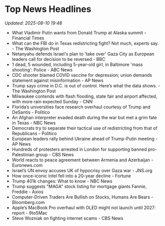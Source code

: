 # Top News Headlines

_Updated: 2025-08-10 19:48_

- What Vladimir Putin wants from Donald Trump at Alaska summit - Financial Times
- What can the FBI do in Texas redistricting fight? Not much, experts say. - The Washington Post
- Netanyahu defends Israel's plan to 'take over' Gaza City as European leaders call for decision to be reversed - BBC
- 1 dead, 5 wounded, including 5-year-old girl, in Baltimore 'mass shooting': Police - ABC News
- CDC shooter blamed COVID vaccine for depression; union demands statement against misinformation - AP News
- Trump says crime in D.C. is out of control. Here’s what the data shows. - The Washington Post
- Milwaukee contends with flash flooding, state fair and airport affected, with more rain expected Sunday - CNN
- Florida’s universities face research overhaul courtesy of Trump and DeSantis - Politico
- An Afghan interpreter evaded death during the war but met a grim fate in Texas - NBC News
- Democrats try to separate their tactical use of redistricting from that of Republicans - Politico
- European leaders rally behind Ukraine ahead of Trump-Putin meeting - AP News
- Hundreds of protesters arrested in London for supporting banned pro-Palestinian group - CBS News
- World reacts to peace agreement between Armenia and Azerbaijan - Euronews.com
- Israel’s UN envoy accuses UK of hypocrisy over Gaza war - JNS.org
- How once-iconic Intel fell into a 20-year decline - Fortune
- Trump 401k changes: What to know - NBC News
- Trump suggests "MAGA" stock listing for mortgage giants Fannie, Freddie - Axios
- Computer-Driven Traders Are Bullish on Stocks, Humans Are Bears - Bloomberg.com
- Apple’s MacBook Pro overhaul with OLED might not launch until 2027: report - 9to5Mac
- Steve Wozniak on fighting internet scams - CBS News